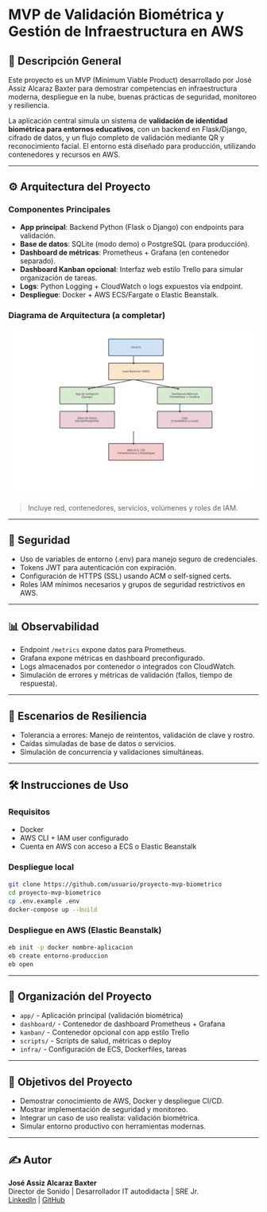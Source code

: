 # MVP de Validación Biométrica y Gestión de Infraestructura en AWS

## 📌 Descripción General

Este proyecto es un MVP (Minimum Viable Product) desarrollado por José Assiz Alcaraz Baxter para demostrar competencias en infraestructura moderna, despliegue en la nube, buenas prácticas de seguridad, monitoreo y resiliencia.

La aplicación central simula un sistema de **validación de identidad biométrica para entornos educativos**, con un backend en Flask/Django, cifrado de datos, y un flujo completo de validación mediante QR y reconocimiento facial. El entorno está diseñado para producción, utilizando contenedores y recursos en AWS.

---

## ⚙️ Arquitectura del Proyecto

### Componentes Principales

- **App principal**: Backend Python (Flask o Django) con endpoints para validación.
- **Base de datos**: SQLite (modo demo) o PostgreSQL (para producción).
- **Dashboard de métricas**: Prometheus + Grafana (en contenedor separado).
- **Dashboard Kanban opcional**: Interfaz web estilo Trello para simular organización de tareas.
- **Logs**: Python Logging + CloudWatch o logs expuestos vía endpoint.
- **Despliegue**: Docker + AWS ECS/Fargate o Elastic Beanstalk.

### Diagrama de Arquitectura (a completar)
![Diagrama de arquitectura](docs/img/diagrama_arquitectura_mvp.png)

> Incluye red, contenedores, servicios, volúmenes y roles de IAM.

---

## 🔐 Seguridad

- Uso de variables de entorno (.env) para manejo seguro de credenciales.
- Tokens JWT para autenticación con expiración.
- Configuración de HTTPS (SSL) usando ACM o self-signed certs.
- Roles IAM mínimos necesarios y grupos de seguridad restrictivos en AWS.

---

## 📊 Observabilidad

- Endpoint `/metrics` expone datos para Prometheus.
- Grafana expone métricas en dashboard preconfigurado.
- Logs almacenados por contenedor o integrados con CloudWatch.
- Simulación de errores y métricas de validación (fallos, tiempo de respuesta).

---

## 🧪 Escenarios de Resiliencia

- Tolerancia a errores: Manejo de reintentos, validación de clave y rostro.
- Caídas simuladas de base de datos o servicios.
- Simulación de concurrencia y validaciones simultáneas.

---

## 🛠️ Instrucciones de Uso

### Requisitos
- Docker
- AWS CLI + IAM user configurado
- Cuenta en AWS con acceso a ECS o Elastic Beanstalk

### Despliegue local

```bash
git clone https://github.com/usuario/proyecto-mvp-biometrico
cd proyecto-mvp-biometrico
cp .env.example .env
docker-compose up --build
```

### Despliegue en AWS (Elastic Beanstalk)

```bash
eb init -p docker nombre-aplicacion
eb create entorno-produccion
eb open
```

---

## 📂 Organización del Proyecto

- `app/` - Aplicación principal (validación biométrica)
- `dashboard/` - Contenedor de dashboard Prometheus + Grafana
- `kanban/` - Contenedor opcional con app estilo Trello
- `scripts/` - Scripts de salud, métricas o deploy
- `infra/` - Configuración de ECS, Dockerfiles, tareas

---

## 📌 Objetivos del Proyecto

- Demostrar conocimiento de AWS, Docker y despliegue CI/CD.
- Mostrar implementación de seguridad y monitoreo.
- Integrar un caso de uso realista: validación biométrica.
- Simular entorno productivo con herramientas modernas.

---

## ✍️ Autor

**José Assiz Alcaraz Baxter**  
Director de Sonido | Desarrollador IT autodidacta | SRE Jr.  
[LinkedIn](https://www.linkedin.com/in/assizalcaraz) | [GitHub](https://github.com/assizalcaraz)
